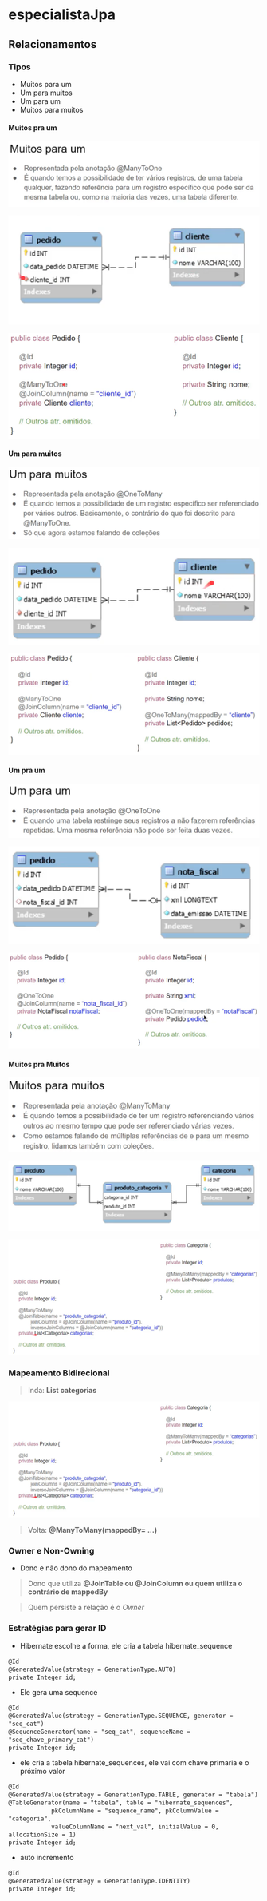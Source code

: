 # especialistaJpa

## Relacionamentos

### Tipos
- Muitos para um
- Um para muitos
- Um para um
- Muitos para muitos

#### Muitos pra um

![Muitos pra um](./asserts/muitos_pra_um.png)

![Muitos pra um](./asserts/relacao_n_1.png)

![Muitos pra um](./asserts/relacao_n_1_java.png)

#### Um para muitos

![Um para muitos](./asserts/um_pra_muitos.png)

![Um para muitos](./asserts/relacionamento_um_pra_muitos.png)

![Um para muitos](./asserts/um_pra_muitos_java.png)

#### Um pra um

![Um pra um](./asserts/um_pra_um_desc.png)

![Um pra um](./asserts/um_pra_um_rel.png)

![Um pra um](./asserts/um_pra_um_java.png)

#### Muitos pra Muitos

![Muitos pra Muitos](./asserts/m_pra_m_desc.png)

![Muitos pra Muitos](./asserts/m_pra_m_rel.png)

![Muitos pra Muitos](./asserts/m_pra_m_java.png)


### Mapeamento Bidirecional

> Inda: **List<Categoria> categorias**

![Muitos pra Muitos](./asserts/m_pra_m_java.png)

> Volta: **@ManyToMany(mappedBy= ...)**

### Owner e Non-Owning
- Dono e não dono do mapeamento

> Dono que utiliza **@JoinTable ou @JoinColumn ou quem utiliza o contrário de mappedBy**

> Quem persiste a relação é o *Owner*


### Estratégias para gerar ID
- Hibernate escolhe a forma, ele cria a tabela hibernate_sequence

```
@Id
@GeneratedValue(strategy = GenerationType.AUTO)
private Integer id;
```

- Ele gera uma sequence

```
@Id
@GeneratedValue(strategy = GenerationType.SEQUENCE, generator = "seq_cat")
@SequenceGenerator(name = "seq_cat", sequenceName = "seq_chave_primary_cat")
private Integer id;
```

- ele cria a tabela hibernate_sequences, ele vai com chave primaria  e o próximo valor

```
@Id
@GeneratedValue(strategy = GenerationType.TABLE, generator = "tabela")
@TableGenerator(name = "tabela", table = "hibernate_sequences",
            pkColumnName = "sequence_name", pkColumnValue = "categoria",
            valueColumnName = "next_val", initialValue = 0, allocationSize = 1)
private Integer id;
```

- auto incremento

```
@Id
@GeneratedValue(strategy = GenerationType.IDENTITY)
private Integer id;
```